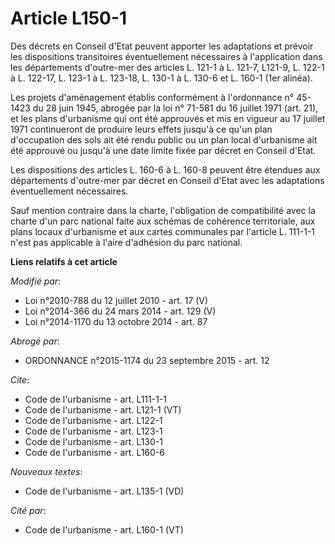 # Article L150-1

Des décrets en Conseil d'Etat peuvent apporter les adaptations et prévoir les dispositions transitoires éventuellement
nécessaires à l'application dans les départements d'outre-mer des articles L. 121-1 à L. 121-7, L121-9, L. 122-1 à L. 122-17,
L. 123-1 à L. 123-18, L. 130-1 à L. 130-6 et L. 160-1 (1er alinéa). 

Les projets d'aménagement établis conformément à l'ordonnance n° 45-1423 du 28 juin 1945, abrogée par la loi n° 71-581 du 16
juillet 1971 (art. 21), et les plans d'urbanisme qui ont été approuvés et mis en vigueur au 17 juillet 1971 continueront de
produire leurs effets jusqu'à ce qu'un plan d'occupation des sols ait été rendu public ou un plan local d'urbanisme ait été
approuvé ou jusqu'à une date limite fixée par décret en Conseil d'Etat. 

Les dispositions des articles L. 160-6 à L. 160-8 peuvent être étendues aux départements d'outre-mer par décret en Conseil
d'Etat avec les adaptations éventuellement nécessaires. 

Sauf mention contraire dans la charte, l'obligation de compatibilité avec la charte d'un parc national faite aux schémas de
cohérence territoriale, aux plans locaux d'urbanisme et aux cartes communales par l'article L. 111-1-1 n'est pas applicable à
l'aire d'adhésion du parc national.

**Liens relatifs à cet article**

_Modifié par_:

  - Loi n°2010-788 du 12 juillet 2010 - art. 17 (V)
  - Loi n°2014-366 du 24 mars 2014 - art. 129 (V)
  - Loi n°2014-1170 du 13 octobre 2014 - art. 87

_Abrogé par_:

  - ORDONNANCE n°2015-1174 du 23 septembre 2015 - art. 12

_Cite_:

  - Code de l'urbanisme - art. L111-1-1
  - Code de l'urbanisme - art. L121-1 (VT)
  - Code de l'urbanisme - art. L122-1
  - Code de l'urbanisme - art. L123-1
  - Code de l'urbanisme - art. L130-1
  - Code de l'urbanisme - art. L160-6

_Nouveaux textes_:

  - Code de l'urbanisme - art. L135-1 (VD)

_Cité par_:

  - Code de l'urbanisme - art. L160-1 (VT)
